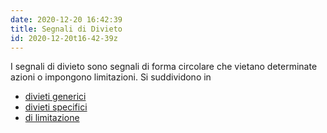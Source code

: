 ```yaml
---
date: 2020-12-20 16:42:39
title: Segnali di Divieto
id: 2020-12-20t16-42-39z
---
```


I segnali di divieto sono segnali di forma circolare che vietano determinate
azioni o impongono limitazioni. Si suddividono in

- [divieti generici](./2020-12-21t20-51-35z.md)
- [divieti specifici](./2020-12-22t15-55-54z.md)
- [di limitazione](./2020-12-22t18-16-51z.md)
